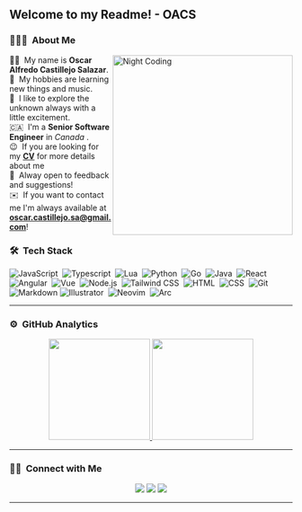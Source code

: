 <h2>Welcome to my Readme! - OACS</h2>

### 👨🏻‍💻 &nbsp;About Me

<img alt="Night Coding" width="320em" src="https://media.giphy.com/media/3knKct3fGqxhK/giphy.gif" align="right"/>

👨‍🌾&nbsp;&nbsp;My name is **Oscar Alfredo Castillejo Salazar**. \
🔮 &nbsp;My hobbies are learning new things and music.\
🚀 &nbsp;I like to explore the unknown always with a little excitement.\
🇨🇦 &nbsp;I'm a **Senior Software Engineer** in _Canada_  .\
😉 &nbsp;If you are looking for my [**CV**](https://drive.google.com/file/d/1PBxXx206_ckNvdY2I65pvHm_Y3RP6Qoc/view?usp=share_link) for more details about me \
 📢 &nbsp;Alway open to feedback and suggestions! \
✉️ &nbsp;If you want to contact me I'm always available at **oscar.castillejo.sa@gmail.com**!


### 🛠 &nbsp;Tech Stack

![JavaScript](https://img.shields.io/badge/-JavaScript-05122A?style=flat&logo=javascript)&nbsp;
![Typescript](https://img.shields.io/badge/-Typescript-05122A?style=flat&logo=typescript)&nbsp;
![Lua](https://img.shields.io/badge/-Lua-05122A?style=flat&logo=Lua)&nbsp;
![Python](https://img.shields.io/badge/-Python-05122A?style=flat&logo=python)&nbsp;
![Go](https://img.shields.io/badge/-Go-05122A?style=flat&logo=Go)&nbsp;
![Java](https://img.shields.io/badge/-Java-05122A?style=flat&logo=Java&logoColor=FFA518)&nbsp;
![React](https://img.shields.io/badge/-React-05122A?style=flat&logo=react)&nbsp;
![Angular](https://img.shields.io/badge/-Angular-05122A?style=flat&logo=Angular&logoColor=982500)&nbsp;
![Vue](https://img.shields.io/badge/-Vue-05122A?style=flat&logo=vuedotjs)&nbsp;
![Node.js](https://img.shields.io/badge/-Node.js-05122A?style=flat&logo=nodedotjs)&nbsp;
![Tailwind CSS](https://img.shields.io/badge/-TailwindCSS-05122A?style=flat&logo=tailwind-css)&nbsp;
![HTML](https://img.shields.io/badge/-HTML-05122A?style=flat&logo=HTML5)&nbsp;
![CSS](https://img.shields.io/badge/-CSS-05122A?style=flat&logo=CSS3&logoColor=1572B6)&nbsp;
![Git](https://img.shields.io/badge/-Git-05122A?style=flat&logo=git)&nbsp;
![Markdown](https://img.shields.io/badge/-Markdown-05122A?style=flat&logo=markdown)
![Illustrator](https://img.shields.io/badge/-Illustrator-05122A?style=flat&logo=adobe-illustrator)&nbsp;
![Neovim](https://img.shields.io/badge/-Neovim-05122A?style=flat&logo=neovim&logoColor=white)&nbsp;
![Arc](https://img.shields.io/badge/-ArchLinux-05122A?style=flat&logo=arch-linux)&nbsp;

---

### ⚙️ &nbsp;GitHub Analytics

<p align="center">
<a href="https://github.com/oacs">
  <img height="180em" src="https://github-readme-stats-eight-theta.vercel.app/api?username=oacs&show_icons=true&theme=algolia&include_all_commits=true&count_private=true"/>
  <img height="180em" src="https://github-readme-stats-eight-theta.vercel.app/api/top-langs/?username=oacs&layout=compact&langs_count=8&theme=algolia"/>
</a>
</p>

---

### 🤝🏻 &nbsp;Connect with Me

<p align="center">
<a href="https://linkedin.com/in/oscar-castillejo"><img src="https://img.shields.io/badge/-Oscar%20Castillejo%20-0077B5?style=flat&logo=Linkedin&logoColor=white"/></a>
<a href="mailto:oscar.castillejo.sa@gmail.com"><img src="https://img.shields.io/badge/-oscar.castillejo.sa@gmail.com-D14836?style=flat&logo=Gmail&logoColor=white"/></a>
<a href="https://instagram.com/oscarcastillejo"><img src="https://img.shields.io/badge/-@oscarcastillejo_-E4405F?style=flat&logo=Instagram&logoColor=white"/></a>
</p>

---
